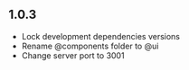 ## 1.0.3

- Lock development dependencies versions
- Rename @components folder to @ui
- Change server port to 3001